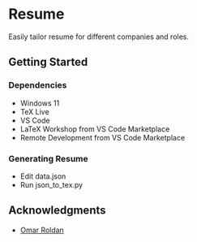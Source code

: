 # Resume

Easily tailor resume for different companies and roles.

## Getting Started

### Dependencies

* Windows 11
* TeX Live
* VS Code
* LaTeX Workshop from VS Code Marketplace
* Remote Development from VS Code Marketplace

### Generating Resume

* Edit data.json
* Run json_to_tex.py

## Acknowledgments

* [Omar Roldan](https://www.overleaf.com/latex/templates/cv-developer/rdycxzvvnvcc)

